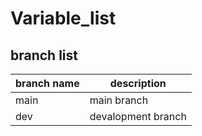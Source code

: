 # Variable_list

## branch list
| branch name | description |
| --- | --- |
| main | main branch |
| dev | devalopment branch |